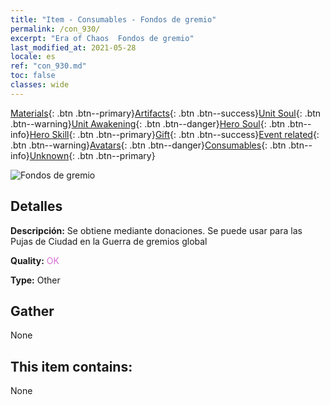```yaml
---
title: "Item - Consumables - Fondos de gremio"
permalink: /con_930/
excerpt: "Era of Chaos  Fondos de gremio"
last_modified_at: 2021-05-28
locale: es
ref: "con_930.md"
toc: false
classes: wide
---
```

 [Materials](/ItemsES/){: .btn .btn--primary}[Artifacts](/ItemsES/Artifacts/){: .btn .btn--success}[Unit Soul](/ItemsES/UnitSoul/){: .btn .btn--warning}[Unit Awakening](/ItemsES/UnitAwakening/){: .btn .btn--danger}[Hero Soul](/ItemsES/HeroSoul/){: .btn .btn--info}[Hero Skill](/ItemsES/HeroSkill/){: .btn .btn--primary}[Gift](/ItemsES/Gift/){: .btn .btn--success}[Event related](/ItemsES/Events/){: .btn .btn--warning}[Avatars](/ItemsES/Avatars/){: .btn .btn--danger}[Consumables](/ItemsES/Consumables/){: .btn .btn--info}[Unknown](/ItemsES/Unknown/){: .btn .btn--primary}

 ![Fondos de gremio](/images/t/i_40018.png)

## Detalles
 **Descripción:** Se obtiene mediante donaciones. Se puede usar para las Pujas de Ciudad en la Guerra de gremios global

 **Quality:** <span style="color: #DA70D6">OK</span>

 **Type:** Other

## Gather

  None

## This item contains:

  None

